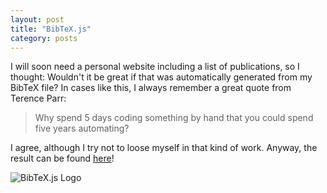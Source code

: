 ```yaml
---
layout: post
title: "BibTeX.js"
category: posts
---
```

I will soon need a personal website including a list of publications, so I thought: Wouldn't it be great if that was automatically generated from my BibTeX file? In cases like this, I always remember a great quote from Terence Parr:

> Why spend 5 days coding something by hand that you could spend five years automating?

I agree, although I try not to loose myself in that kind of work. Anyway, the result can be found [here](http://code.google.com/p/bibtex-js/)!

![BibTeX.js Logo](http://code.google.com/p/bibtex-js/logo?cct=1276805272)
